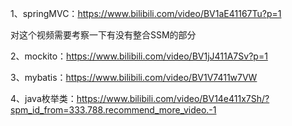 1、springMVC：https://www.bilibili.com/video/BV1aE41167Tu?p=1

对这个视频需要考察一下有没有整合SSM的部分

2、mockito：https://www.bilibili.com/video/BV1jJ411A7Sv?p=1

3、mybatis：https://www.bilibili.com/video/BV1V7411w7VW

4、java枚举类：https://www.bilibili.com/video/BV14e411x7Sh/?spm_id_from=333.788.recommend_more_video.-1
